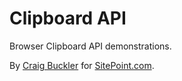 # Clipboard API

Browser Clipboard API demonstrations.

By [Craig Buckler](https://twitter.com/craigbuckler) for [SitePoint.com](https://www.sitepoint.com/).
